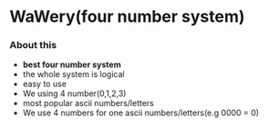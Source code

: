 # WaWery(four number system)
 ### About this
* **best four number system**
* the whole system is logical
* easy to use
* We using 4 number(0,1,2,3)
* most popular ascii numbers/letters
* We use 4 numbers for one ascii numbers/letters(e.g 0000 = 0)

